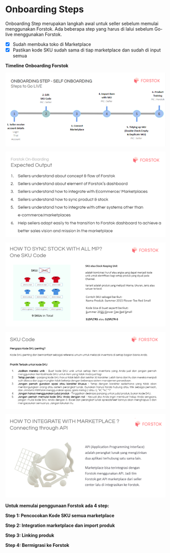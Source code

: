 # Onboarding Steps

Onboarding Step merupakan langkah awal untuk seller sebelum memulai menggunakan Forstok. Ada beberapa step yang harus di lalui sebelum Go-live menggunakan Forstok.

* [x] Sudah membuka toko di Marketplace
* [x] Pastikan kode SKU sudah sama di tiap marketplace dan sudah di input semua

**Timeline Onboarding Forstok**

![](../../.gitbook/assets/image%20%28130%29.png)

![](../../.gitbook/assets/image%20%28377%29.png)

![](../../.gitbook/assets/image%20%28376%29.png)

![](../../.gitbook/assets/image%20%28380%29.png)

![](../../.gitbook/assets/image%20%28384%29.png)

**Untuk memulai penggunaan Forstok ada 4 step:**

**Step 1: Pencocokan Kode SKU semua marketplace**

**Step 2: Integration marketplace dan import produk**

**Step 3: Linking produk**

**Step 4: Bermigrasi ke Forstok**

